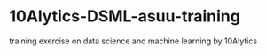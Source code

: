 # 10Alytics-DSML-asuu-training
training  exercise on data science and machine learning by 10Alytics
